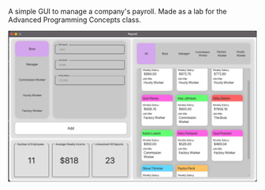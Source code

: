 A simple GUI to manage a company's payroll. Made as a lab for the Advanced Programming Concepts class.

![alt text](https://github.com/SizzleMcGrizzle/PayrollLab/blob/main/payroll.png)
